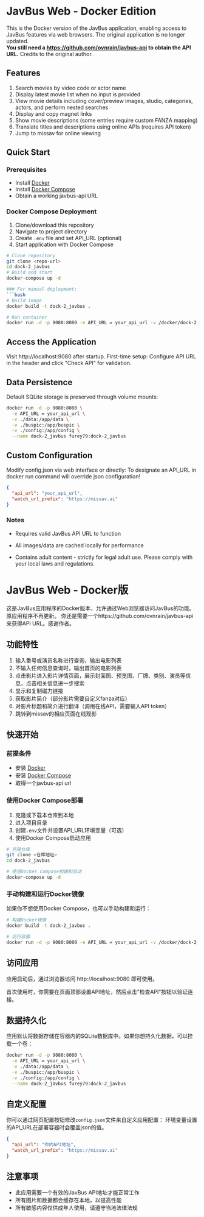 # JavBus Web - Docker Edition
This is the Docker version of the JavBus application, enabling access to JavBus features via web browsers. The original application is no longer updated.  
**You still need a https://github.com/ovnrain/javbus-api to obtain the API URL.** Credits to the original author.

## Features
1. Search movies by video code or actor name
2. Display latest movie list when no input is provided
3. View movie details including cover/preview images, studio, categories, actors, and perform nested searches
4. Display and copy magnet links
5. Show movie descriptions (some entries require custom FANZA mapping)
6. Translate titles and descriptions using online APIs (requires API token)
7. Jump to missav for online viewing

## Quick Start
### Prerequisites
- Install [Docker](https://docs.docker.com/get-docker/)
- Install [Docker Compose](https://docs.docker.com/compose/install/)
- Obtain a working javbus-api URL

### Docker Compose Deployment
1. Clone/download this repository
2. Navigate to project directory
3. Create `.env` file and set API_URL (optional)
4. Start application with Docker Compose
```bash
# Clone repository
git clone <repo-url>
cd dock-2_javbus
# Build and start
docker-compose up -d

### For manual deployment:
```bash
# Build image
docker build -t dock-2_javbus .

# Run container
docker run -d -p 9080:8080 -e API_URL = your_api_url -v /docker/dock-2_javbus/buspic /app/buspic -v /docker/dock-2_javbus/config /app/config -v /docker/dock-2_javbus/data /app/data --name dock-2_javbus furey79:dock-2_javbus
```

## Access the Application

Visit http://localhost:9080 after startup.
First-time setup:
Configure API URL in the header and click "Check API" for validation.

## Data Persistence

Default SQLite storage is preserved through volume mounts:

```bash
docker run -d -p 9080:8080 \
  -e API_URL = your_api_url \
  -v ./data:/app/data \
  -v ./buspic:/app/buspic \
  -v ./config:/app/config \
  --name dock-2_javbus furey79:dock-2_javbus
```

## Custom Configuration
Modify config.json via web interface or directly:
To designate an API_URL in docker run command will override json configuration! 
```json
{
  "api_url": "your_api_url",
  "watch_url_prefix": "https://missav.ai"
}
```

### Notes
 - Requires valid JavBus API URL to function

 - All images/data are cached locally for performance

 - Contains adult content - strictly for legal adult use. Please comply with your local laws and regulations.


# JavBus Web - Docker版

这是JavBus应用程序的Docker版本，允许通过Web浏览器访问JavBus的功能。原应用程序不再更新。
你还是需要一个https://github.com/ovnrain/javbus-api来获得API URL。感谢作者。

## 功能特性

1. 输入番号或演员名称进行查询，输出电影列表
2. 不输入任何信息查询时，输出首页的电影列表
3. 点击影片进入影片详情页面，展示封面图、预览图、厂牌、类别、演员等信息，点击相关信息进一步搜索
4. 显示和复制磁力链接
5. 获取影片简介（部分影片需要自定义fanza对应）
6. 对影片标题和简介进行翻译（调用在线API，需要输入API token）
7. 跳转到missav的相应页面在线观影

## 快速开始

### 前提条件

- 安装 [Docker](https://docs.docker.com/get-docker/)
- 安装 [Docker Compose](https://docs.docker.com/compose/install/)
- 取得一个javbus-api url

### 使用Docker Compose部署

1. 克隆或下载本仓库到本地
2. 进入项目目录
3. 创建`.env`文件并设置API_URL环境变量（可选）
4. 使用Docker Compose启动应用

```bash
# 克隆仓库
git clone <仓库地址>
cd dock-2_javbus

# 使用Docker Compose构建和启动
docker-compose up -d
```

### 手动构建和运行Docker镜像

如果你不想使用Docker Compose，也可以手动构建和运行：

```bash
# 构建Docker镜像
docker build -t dock-2_javbus .

# 运行容器
docker run -d -p 9080:8080 -e API_URL = your_api_url -v /docker/dock-2_javbus/buspic /app/buspic -v /docker/dock-2_javbus/config /app/config -v /docker/dock-2_javbus/data /app/data --name dock-2_javbus furey79:dock-2_javbus
```

## 访问应用

应用启动后，通过浏览器访问 http://localhost:9080 即可使用。

首次使用时，你需要在页面顶部设置API地址，然后点击"检查API"按钮以验证连接。

## 数据持久化

应用默认将数据存储在容器内的SQLite数据库中。如果你想持久化数据，可以挂载一个卷：

```bash
docker run -d -p 9080:8080 \
  -e API_URL = your_api_url \
  -v ./data:/app/data \
  -v ./buspic:/app/buspic \
  -v ./config:/app/config \
  --name dock-2_javbus furey79:dock-2_javbus
```

## 自定义配置

你可以通过网页配置按钮修改`config.json`文件来自定义应用配置：
环境变量设置的API_URL在部署容器时会覆盖json的值。
```json
{
  "api_url": "你的API地址",
  "watch_url_prefix": "https://missav.ai"
}
```

## 注意事项

- 此应用需要一个有效的JavBus API地址才能正常工作
- 所有图片和数据都会缓存在本地，以提高性能
- 所有敏感内容仅供成年人使用，请遵守当地法律法规 
